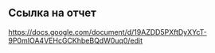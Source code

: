 ## Ссылка на отчет
https://docs.google.com/document/d/19AZDD5PXftDyXYcT-9P0mIOA4VEHcGCKhbeBQdW0uq0/edit

